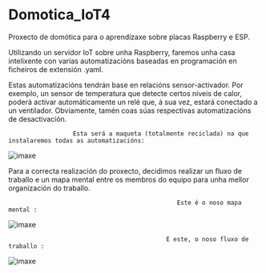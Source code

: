 # Domotica_IoT4
Proxecto de domótica para o aprendizaxe sobre placas Raspberry e ESP.

Utilizando un servidor IoT sobre unha Raspberry, faremos unha casa intelixente con varias automatizacións baseadas en programación en ficheiros de extensión .yaml.

Estas automatizacións tendrán base en relacións sensor-activador. Por exemplo, un sensor de temperatura que detecte certos niveis de calor, poderá activar automáticamente un relé que, á sua vez, estará conectado a un ventilador. Obviamente, tamén coas súas respectivas automatizacións de desactivación.
                            
                      Esta será a maqueta (totalmente reciclada) na que instalaremos todas as automatizacións:
![imaxe](https://user-images.githubusercontent.com/129267156/235866331-bed1aa4a-9fd3-4e83-a247-ff30ceac1f51.png)


Para a correcta realización do proxecto, decidimos realizar un fluxo de traballo e un mapa mental entre os membros do equipo para unha mellor organización do traballo.

                                                   Este é o noso mapa mental :

![imaxe](https://user-images.githubusercontent.com/129267156/235868421-fa19e1c3-6826-4cca-8e32-3e3d2ceb917b.png)

                                                E este, o noso fluxo de traballo :
                                                
![imaxe](https://user-images.githubusercontent.com/129267156/235869151-fcc0175a-c4fe-49d4-b6de-1caadf519fc7.png)
